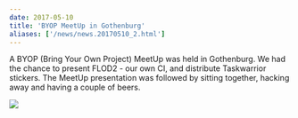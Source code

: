 ```yaml
---
date: 2017-05-10
title: 'BYOP MeetUp in Gothenburg'
aliases: ['/news/news.20170510_2.html']
---
```

<div class="col-md-8 main">
 <div class="row">
  <p>
   A BYOP (Bring Your Own Project) MeetUp was held in Gothenburg. We had the chance to present
            FLOD2 - our own CI, and distribute Taskwarrior stickers. The MeetUp presentation was followed
            by sitting together, hacking away and having a couple of beers.
  </p>
  <p>
   <img class="img-responsive" src="/news/images/meetup.jpg"/>
  </p>
  <br/>
  <br/>
 </div>
</div>

